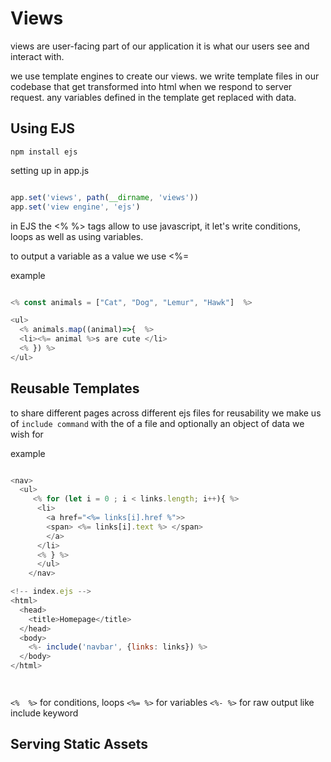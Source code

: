 # Views 

views are user-facing part of our application it is what our users see and interact with. 

we use template engines to create our views. we write template files
in our codebase that get transformed into html when we respond to server request. any variables defined in the template get replaced with data.

## Using EJS 

`npm install ejs`

setting up in app.js 

```js

app.set('views', path(__dirname, 'views'))
app.set('view engine', 'ejs')


```

in EJS the <% %> tags allow to use javascript, it let's write conditions, loops as well as using variables.

to output a variable as a value we use <%=

example 

```js

<% const animals = ["Cat", "Dog", "Lemur", "Hawk"]  %>

<ul>
  <% animals.map((animal)=>{  %>
  <li><%= animal %>s are cute </li>
  <% }) %>
</ul>

```

## Reusable Templates

to share different pages across different ejs files 
for reusability we make us of `include command` with the of a file
and optionally an object of data we wish for 


example 

<!-- navbar.ejs -->
```js

<nav>
  <ul>
     <% for (let i = 0 ; i < links.length; i++){ %>
      <li>
        <a href="<%= links[i].href %">>
        <span> <%= links[i].text %> </span>
        </a>
      </li>
      <% } %>
      </ul>
    </nav>


```


<!-- index.ejs -->


```js
<!-- index.ejs -->
<html>
  <head>
    <title>Homepage</title>
  </head>
  <body>
    <%- include('navbar', {links: links}) %>
  </body>
</html>




```

`<%  %>` for conditions, loops 
`<%= %>` for variables
`<%- %>` for raw output like include keyword


## Serving Static Assets 

